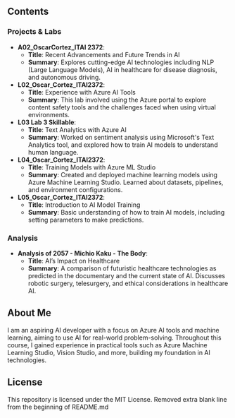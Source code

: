 ## Contents
### Projects & Labs
- **A02_OscarCortez_ITAI 2372**: 
  - **Title**: Recent Advancements and Future Trends in AI
  - **Summary**: Explores cutting-edge AI technologies including NLP (Large Language Models), AI in healthcare for disease diagnosis, and autonomous driving.
- **L02_Oscar_Cortez_ITAI2372**:
  - **Title**: Experience with Azure AI Tools
  - **Summary**: This lab involved using the Azure portal to explore content safety tools and the challenges faced when using virtual environments.
- **L03 Lab 3 Skillable**:
  - **Title**: Text Analytics with Azure AI
  - **Summary**: Worked on sentiment analysis using Microsoft's Text Analytics tool, and explored how to train AI models to understand human language.
- **L04_Oscar_Cortez_ITAI2372**:
  - **Title**: Training Models with Azure ML Studio
  - **Summary**: Created and deployed machine learning models using Azure Machine Learning Studio. Learned about datasets, pipelines, and environment configurations.
- **L05_Oscar_Cortez_ITAI2372**:
  - **Title**: Introduction to AI Model Training
  - **Summary**: Basic understanding of how to train AI models, including setting parameters to make predictions.

### Analysis
- **Analysis of 2057 - Michio Kaku - The Body**:
  - **Title**: AI’s Impact on Healthcare
  - **Summary**: A comparison of futuristic healthcare technologies as predicted in the documentary and the current state of AI. Discusses robotic surgery, telesurgery, and ethical considerations in healthcare AI.

## About Me
I am an aspiring AI developer with a focus on Azure AI tools and machine learning, aiming to use AI for real-world problem-solving. Throughout this course, I gained experience in practical tools such as Azure Machine Learning Studio, Vision Studio, and more, building my foundation in AI technologies.

## License
This repository is licensed under the MIT License.
Removed extra blank line from the beginning of README.md
